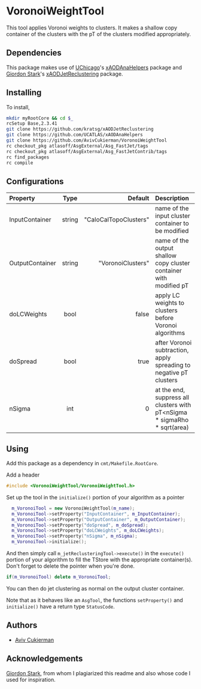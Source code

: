 # VoronoiWeightTool
This tool applies Voronoi weights to clusters. It makes a shallow copy container of the clusters with the pT of the clusters modified appropriately.
## Dependencies
This package makes use of [UChicago](https://github.com/UCATLAS)'s [xAODAnaHelpers](https://github.com/UCATLAS/xAODAnaHelpers) package and [Giordon Stark](https://github.com/kratsg)'s [xAODJetReclustering](https://github.com/kratsg/xAODJetReclustering) package.

## Installing
To install,
```bash
mkdir myRootCore && cd $_
rcSetup Base,2.3.41
git clone https://github.com/kratsg/xAODJetReclustering
git clone https://github.com/UCATLAS/xAODAnaHelpers
git clone https://github.com/AvivCukierman/VoronoiWeightTool
rc checkout_pkg atlasoff/AsgExternal/Asg_FastJet/tags
rc checkout_pkg atlasoff/AsgExternal/Asg_FastJetContrib/tags
rc find_packages
rc compile
```


## Configurations

 Property           | Type                      | Default                   | Description
:-------------------|:-------------------------:|--------------------------:|:-------------------------------------------------------------------------------------
InputContainer   | string                    |    "CaloCalTopoClusters"                       | name of the input cluster container to be modified
OutputContainer  | string                    |    "VoronoiClusters"                       | name of the output shallow copy cluster container with modified pT
doLCWeights       | bool                     | false                      | apply LC weights to clusters before Voronoi algorithms
doSpread  | bool     | true | after Voronoi subtraction, apply spreading to negative pT clusters
nSigma     | int                    | 0                      | at the end, suppress all clusters with pT<nSigma * sigmaRho * sqrt(area)

## Using
Add this package as a dependency in `cmt/Makefile.RootCore`.

Add a header
```c++
#include <VoronoiWeightTool/VoronoiWeightTool.h>
```

Set up the tool in the `initialize()` portion of your algorithm as a pointer

```c++
  m_VoronoiTool = new VoronoiWeightTool(m_name);
  m_VoronoiTool->setProperty("InputContainer", m_InputContainer);
  m_VoronoiTool->setProperty("OutputContainer", m_OutputContainer);
  m_VoronoiTool->setProperty("doSpread", m_doSpread);
  m_VoronoiTool->setProperty("doLCWeights", m_doLCWeights);
  m_VoronoiTool->setProperty("nSigma", m_nSigma);
  m_VoronoiTool->initialize();
```

And then simply call `m_jetReclusteringTool->execute()` in the `execute()` portion of your algorithm to fill the TStore with the appropriate container(s). Don't forget to delete the pointer when you're done.
```c++
if(m_VoronoiTool) delete m_VoronoiTool;
```

You can then do jet clustering as normal on the output cluster container.

Note that as it behaves like an `AsgTool`, the functions `setProperty()` and `initialize()` have a return type `StatusCode`.

## Authors
- [Aviv Cukierman](https://github.com/AvivCukierman)

## Acknowledgements
[Giordon Stark](https://github.com/kratsg), from whom I plagiarized this readme and also whose code I used for inspiration.
